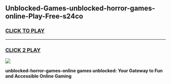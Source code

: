 
## Unblocked-Games-unblocked-horror-games-online-Play-Free-s24co
<h3>
<a href="https://premium76.site?title=unblocked-horror-games-online&ref=15A">CLICK TO PLAY</a></h3>
<hr>

<h3>
<a href="https://premium76.site?title=unblocked-horror-games-online&ref=15A">CLICK 2 PLAY</a>
  
</h3>

<a href="https://premium76.site?title=unblocked-horror-games-online&ref=15A"><img src="https://clearcache.store/games.png"></a>


**unblocked-horror-games-online games unblocked: Your Gateway to Fun and Accessible Online Gaming**
